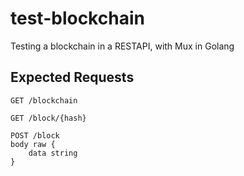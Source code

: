 # test-blockchain

Testing a blockchain in a RESTAPI, with Mux in Golang

## Expected Requests

```
GET /blockchain

GET /block/{hash}

POST /block
body raw {
    data string
}
```